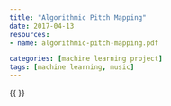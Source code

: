 ```yaml
---
title: "Algorithmic Pitch Mapping"
date: 2017-04-13
resources:
- name: algorithmic-pitch-mapping.pdf

categories: [machine learning project]
tags: [machine learning, music]
---
```

{{ }}
